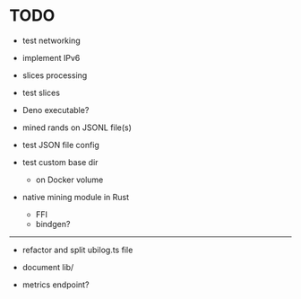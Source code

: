 # TODO

- test networking
- implement IPv6
- slices processing
- test slices

- Deno executable?

- mined rands on JSONL file(s)

- test JSON file config
- test custom base dir
  - on Docker volume

- native mining module in Rust
  - FFI
  - bindgen?

---

- refactor and split ubilog.ts file

- document lib/

- metrics endpoint?
